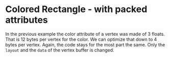 # Colored Rectangle - with packed attributes

In the previous example the color attribute of a vertex was made of 3 floats.
That is 12 bytes per vertex for the color. We can optimize that down to 4 bytes
per vertex. Again, the code stays for the most part the same.
Only the `layout` and the `data` of the vertex buffer is changed.


